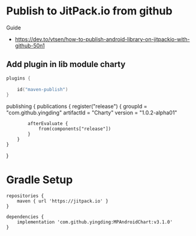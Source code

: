 # Publish to JitPack.io from github
Guide
* https://dev.to/vtsen/how-to-publish-android-library-on-jitpackio-with-github-50n1


## Add plugin in lib module charty
```kotlin
plugins {
    
    id("maven-publish")
}
```

publishing {
    publications {
        register<MavenPublication>("release") {
            groupId = "com.github.yingding"
            artifactId = "Charty"
            version = "1.0.2-alpha01"

            afterEvaluate {
                from(components["release"])
            }
        }
    }
}

# Gradle Setup
```
repositories {
    maven { url 'https://jitpack.io' }
}

dependencies {
    implementation 'com.github.yingding:MPAndroidChart:v3.1.0'
}
```